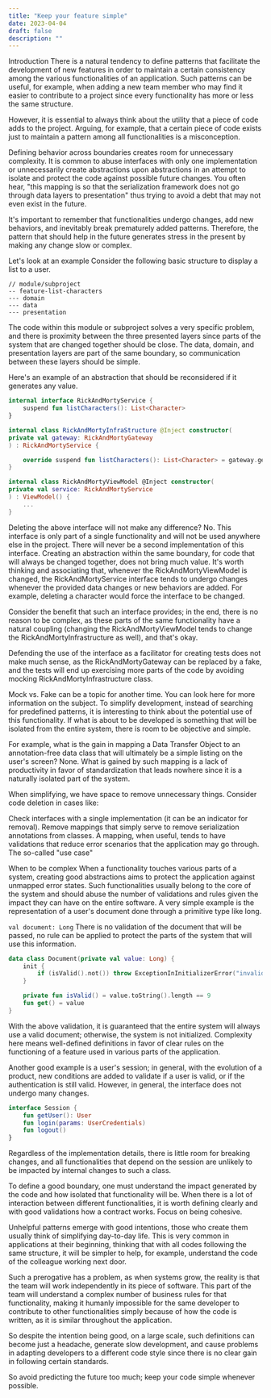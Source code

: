 ```yaml
---
title: "Keep your feature simple"
date: 2023-04-04
draft: false
description: ""
---
```


Introduction
There is a natural tendency to define patterns that facilitate the development of new features in order to maintain a certain consistency among the various functionalities of an application. Such patterns can be useful, for example, when adding a new team member who may find it easier to contribute to a project since every functionality has more or less the same structure.

However, it is essential to always think about the utility that a piece of code adds to the project. Arguing, for example, that a certain piece of code exists just to maintain a pattern among all functionalities is a misconception.

Defining behavior across boundaries creates room for unnecessary complexity. It is common to abuse interfaces with only one implementation or unnecessarily create abstractions upon abstractions in an attempt to isolate and protect the code against possible future changes. You often hear, "this mapping is so that the serialization framework does not go through data layers to presentation" thus trying to avoid a debt that may not even exist in the future.

It's important to remember that functionalities undergo changes, add new behaviors, and inevitably break prematurely added patterns. Therefore, the pattern that should help in the future generates stress in the present by making any change slow or complex.

Let's look at an example
Consider the following basic structure to display a list to a user.

```Plain-text
// module/subproject
-- feature-list-characters
--- domain
--- data
--- presentation
```

The code within this module or subproject solves a very specific problem, and there is proximity between the three presented layers since parts of the system that are changed together should be close. The data, domain, and presentation layers are part of the same boundary, so communication between these layers should be simple.

Here's an example of an abstraction that should be reconsidered if it generates any value.

```kotlin
internal interface RickAndMortyService {
    suspend fun listCharacters(): List<Character>
}

internal class RickAndMortyInfraStructure @Inject constructor(
private val gateway: RickAndMortyGateway
) : RickAndMortyService {

    override suspend fun listCharacters(): List<Character> = gateway.getCharacters().results
}

internal class RickAndMortyViewModel @Inject constructor(
private val service: RickAndMortyService
) : ViewModel() {
    ...
}
```

Deleting the above interface will not make any difference? No. This interface is only part of a single functionality and will not be used anywhere else in the project. There will never be a second implementation of this interface. Creating an abstraction within the same boundary, for code that will always be changed together, does not bring much value. It's worth thinking and associating that, whenever the RickAndMortyViewModel is changed, the RickAndMortyService interface tends to undergo changes whenever the provided data changes or new behaviors are added. For example, deleting a character would force the interface to be changed.

Consider the benefit that such an interface provides; in the end, there is no reason to be complex, as these parts of the same functionality have a natural coupling (changing the RickAndMortyViewModel tends to change the RickAndMortyInfrastructure as well), and that's okay.

Defending the use of the interface as a facilitator for creating tests does not make much sense, as the RickAndMortyGateway can be replaced by a fake, and the tests will end up exercising more parts of the code by avoiding mocking RickAndMortyInfrastructure class.

Mock vs. Fake can be a topic for another time. You can look here for more information on the subject. To simplify development, instead of searching for predefined patterns, it is interesting to think about the potential use of this functionality. If what is about to be developed is something that will be isolated from the entire system, there is room to be objective and simple.

For example, what is the gain in mapping a Data Transfer Object to an annotation-free data class that will ultimately be a simple listing on the user's screen? None. What is gained by such mapping is a lack of productivity in favor of standardization that leads nowhere since it is a naturally isolated part of the system.

When simplifying, we have space to remove unnecessary things. Consider code deletion in cases like:

Check interfaces with a single implementation (it can be an indicator for removal). Remove mappings that simply serve to remove serialization annotations from classes. A mapping, when useful, tends to have validations that reduce error scenarios that the application may go through. The so-called "use case"

When to be complex
When a functionality touches various parts of a system, creating good abstractions aims to protect the application against unmapped error states. Such functionalities usually belong to the core of the system and should abuse the number of validations and rules given the impact they can have on the entire software. A very simple example is the representation of a user's document done through a primitive type like long.

`val document: Long`
There is no validation of the document that will be passed, no rule can be applied to protect the parts of the system that will use this information.

```kotlin
data class Document(private val value: Long) {
    init {
        if (isValid().not()) throw ExceptionInInitializerError("invalid document")
    }

    private fun isValid() = value.toString().length == 9
    fun get() = value
}
```

With the above validation, it is guaranteed that the entire system will always use a valid document; otherwise, the system is not initialized. Complexity here means well-defined definitions in favor of clear rules on the functioning of a feature used in various parts of the application.

Another good example is a user's session; in general, with the evolution of a product, new conditions are added to validate if a user is valid, or if the authentication is still valid. However, in general, the interface does not undergo many changes.

```kotlin
interface Session {
    fun getUser(): User
    fun login(params: UserCredentials)
    fun logout()
}
```

Regardless of the implementation details, there is little room for breaking changes, and all functionalities that depend on the session are unlikely to be impacted by internal changes to such a class.

To define a good boundary, one must understand the impact generated by the code and how isolated that functionality will be. When there is a lot of interaction between different functionalities, it is worth defining clearly and with good validations how a contract works. Focus on being cohesive.

Unhelpful patterns emerge with good intentions, those who create them usually think of simplifying day-to-day life. This is very common in applications at their beginning, thinking that with all codes following the same structure, it will be simpler to help, for example, understand the code of the colleague working next door.

Such a prerogative has a problem, as when systems grow, the reality is that the team will work independently in its piece of software. This part of the team will understand a complex number of business rules for that functionality, making it humanly impossible for the same developer to contribute to other functionalities simply because of how the code is written, as it is similar throughout the application.

So despite the intention being good, on a large scale, such definitions can become just a headache, generate slow development, and cause problems in adapting developers to a different code style since there is no clear gain in following certain standards.

So avoid predicting the future too much; keep your code simple whenever possible.
